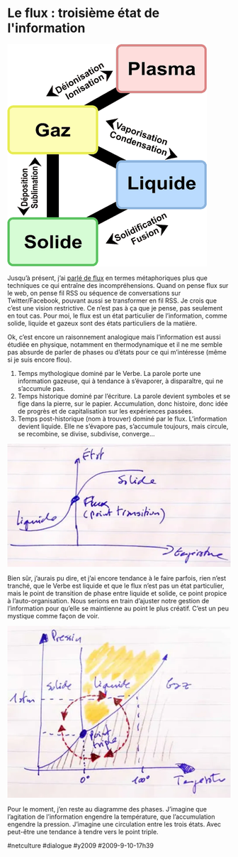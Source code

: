 # Le flux : troisième état de l'information

![phases](_i/phase.png)

Jusqu’à présent, j’ai [parlé de flux](#flux) en termes métaphoriques plus que techniques ce qui entraîne des incompréhensions. Quand on pense flux sur le web, on pense fil RSS ou séquence de conversations sur Twitter/Facebook, pouvant aussi se transformer en fil RSS. Je crois que c’est une vision restrictive. Ce n’est pas à ça que je pense, pas seulement en tout cas. Pour moi, le flux est un état particulier de l’information, comme solide, liquide et gazeux sont des états particuliers de la matière.

Ok, c’est encore un raisonnement analogique mais l’information est aussi étudiée en physique, notamment en thermodynamique et il ne me semble pas absurde de parler de phases ou d’états pour ce qui m’intéresse (même si je suis encore flou).

1. Temps mythologique dominé par le Verbe. La parole porte une information gazeuse, qui à tendance à s’évaporer, à disparaître, qui ne s’accumule pas.
2. Temps historique dominé par l’écriture. La parole devient symboles et se fige dans la pierre, sur le papier. Accumulation, donc histoire, donc idée de progrès et de capitalisation sur les expériences passées.
3. Temps post-historique (nom à trouver) dominé par le flux. L’information devient liquide. Elle ne s’évapore pas, s’accumule toujours, mais circule, se recombine, se divise, subdivise, converge…

![transistion](_i/trans.webp)

Bien sûr, j’aurais pu dire, et j’ai encore tendance à le faire parfois, rien n’est tranché, que le Verbe est liquide et que le flux n’est pas un état particulier, mais le point de transition de phase entre liquide et solide, ce point propice à l’auto-organisation. Nous serions en train d’ajuster notre gestion de l’information pour qu’elle se maintienne au point le plus créatif. C’est un peu mystique comme façon de voir.

![Point triple](_i/ptrible.webp)

Pour le moment, j’en reste au diagramme des phases. J’imagine que l’agitation de l’information engendre la température, que l’accumulation engendre la pression. J’imagine une circulation entre les trois états. Avec peut-être une tendance à tendre vers le point triple.

#netculture #dialogue #y2009 #2009-9-10-17h39
